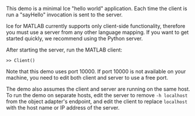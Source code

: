 This demo is a minimal Ice "hello world" application. Each time the
client is run a "sayHello" invocation is sent to the server.

Ice for MATLAB currently supports only client-side functionality, therefore
you must use a server from any other language mapping. If you want to get
started quickly, we recommend using the Python server.

After starting the server, run the MATLAB client:

```
>> Client()
```

Note that this demo uses port 10000. If port 10000 is not available on your
machine, you need to edit both client and server to use a free port.

The demo also assumes the client and server are running on the same host.
To run the demo on separate hosts, edit the server to remove `-h localhost`
from the object adapter's endpoint, and edit the client to replace `localhost`
with the host name or IP address of the server.
